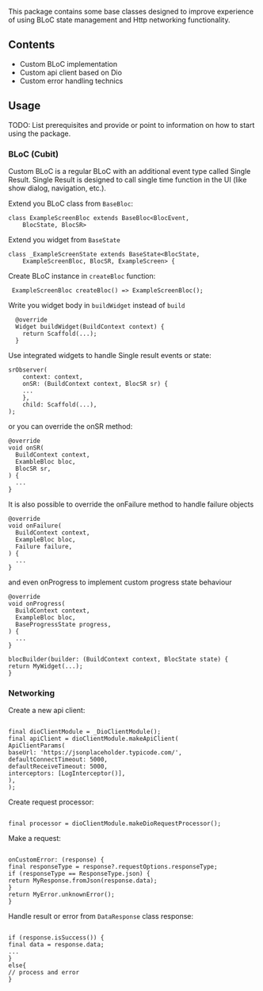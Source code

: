 This package contains some base classes designed to improve experience of using BLoC state
management and Http networking functionality.

## Contents

* Custom BLoC implementation
* Custom api client based on Dio
* Custom error handling technics

## Usage

TODO: List prerequisites and provide or point to information on how to
start using the package.

### BLoC (Cubit)

Custom BLoC is a regular BLoC with an additional event type called Single Result. Single Result is
designed to call single time function in the UI (like show dialog, navigation, etc.).

Extend you BLoC class from `BaseBloc`:

```
class ExampleScreenBloc extends BaseBloc<BlocEvent,
    BlocState, BlocSR>
```

Extend you widget from `BaseState`

```
class _ExampleScreenState extends BaseState<BlocState,
    ExampleScreenBloc, BlocSR, ExampleScreen> {
```

Create BLoC instance in `createBloc` function:

```
 ExampleScreenBloc createBloc() => ExampleScreenBloc();
```

Write you widget body in `buildWidget` instead of `build`

```
  @override
  Widget buildWidget(BuildContext context) {
  	return Scaffold(...);
  }
```

Use integrated widgets to handle Single result events or state:

```
srObserver(
	context: context,
    onSR: (BuildContext context, BlocSR sr) {
    ...
    },
    child: Scaffold(...),
);
```

or you can override the onSR method:

```
@override
void onSR(
  BuildContext context,
  ExambleBloc bloc,
  BlocSR sr,
) {
  ...
}
```

It is also possible to override the onFailure method to handle failure objects

```
@override
void onFailure(
  BuildContext context,
  ExampleBloc bloc,
  Failure failure,
) {
  ...
}
```

and even onProgress to implement custom progress state behaviour

```
@override
void onProgress(
  BuildContext context,
  ExampleBloc bloc,
  BaseProgressState progress,
) {
  ...
}
```

```
blocBuilder(builder: (BuildContext context, BlocState state) {
return MyWidget(...);
}
```

### Networking

Create a new api client:

```

final dioClientModule = _DioClientModule();
final apiClient = dioClientModule.makeApiClient(
ApiClientParams(
baseUrl: 'https://jsonplaceholder.typicode.com/',
defaultConnectTimeout: 5000,
defaultReceiveTimeout: 5000,
interceptors: [LogInterceptor()],
),
);

```

Create request processor:

```

final processor = dioClientModule.makeDioRequestProcessor();

```

Make a request:

```

onCustomError: (response) {
final responseType = response?.requestOptions.responseType;
if (responseType == ResponseType.json) {
return MyResponse.fromJson(response.data);
}
return MyError.unknownError();
}

```

Handle result or error from `DataResponse` class response:

```

if (response.isSuccess()) {
final data = response.data;
...
}
else{
// process and error
}

``` 


